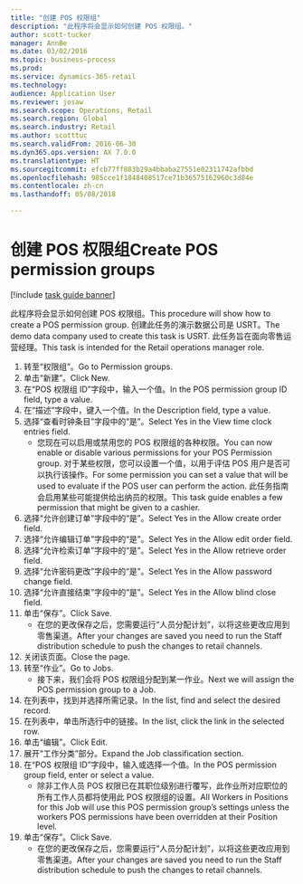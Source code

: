 ```yaml
--- 
title: "创建 POS 权限组"
description: "此程序将会显示如何创建 POS 权限组。"
author: scott-tucker
manager: AnnBe
ms.date: 03/02/2016
ms.topic: business-process
ms.prod: 
ms.service: dynamics-365-retail
ms.technology: 
audience: Application User
ms.reviewer: josaw
ms.search.scope: Operations, Retail
ms.search.region: Global
ms.search.industry: Retail
ms.author: scotttuc
ms.search.validFrom: 2016-06-30
ms.dyn365.ops.version: AX 7.0.0
ms.translationtype: HT
ms.sourcegitcommit: efcb77ff883b29a4bbaba27551e02311742afbbd
ms.openlocfilehash: 985cce1f1848408517ce71b36575162960c3d84e
ms.contentlocale: zh-cn
ms.lasthandoff: 05/08/2018

---
```

# <a name="create-pos-permission-groups"></a><span data-ttu-id="cd854-103">创建 POS 权限组</span><span class="sxs-lookup"><span data-stu-id="cd854-103">Create POS permission groups</span></span>

[!include [task guide banner](../includes/task-guide-banner.md)]

<span data-ttu-id="cd854-104">此程序将会显示如何创建 POS 权限组。</span><span class="sxs-lookup"><span data-stu-id="cd854-104">This procedure will show how to create a POS permission group.</span></span> <span data-ttu-id="cd854-105">创建此任务的演示数据公司是 USRT。</span><span class="sxs-lookup"><span data-stu-id="cd854-105">The demo data company used to create this task is USRT.</span></span> <span data-ttu-id="cd854-106">此任务旨在面向零售运营经理。</span><span class="sxs-lookup"><span data-stu-id="cd854-106">This task is intended for the Retail operations manager role.</span></span>

1. <span data-ttu-id="cd854-107">转至“权限组”。</span><span class="sxs-lookup"><span data-stu-id="cd854-107">Go to Permission groups.</span></span>
2. <span data-ttu-id="cd854-108">单击“新建”。</span><span class="sxs-lookup"><span data-stu-id="cd854-108">Click New.</span></span>
3. <span data-ttu-id="cd854-109">在“POS 权限组 ID”字段中，输入一个值。</span><span class="sxs-lookup"><span data-stu-id="cd854-109">In the POS permission group ID field, type a value.</span></span>
4. <span data-ttu-id="cd854-110">在“描述”字段中，键入一个值。</span><span class="sxs-lookup"><span data-stu-id="cd854-110">In the Description field, type a value.</span></span>
5. <span data-ttu-id="cd854-111">选择“查看时钟条目”字段中的“是”。</span><span class="sxs-lookup"><span data-stu-id="cd854-111">Select Yes in the View time clock entries field.</span></span>
    * <span data-ttu-id="cd854-112">您现在可以启用或禁用您的 POS 权限组的各种权限。</span><span class="sxs-lookup"><span data-stu-id="cd854-112">You can now enable or disable various permissions for your POS Permission group.</span></span> <span data-ttu-id="cd854-113">对于某些权限，您可以设置一个值，以用于评估 POS 用户是否可以执行该操作。</span><span class="sxs-lookup"><span data-stu-id="cd854-113">For some permission you can set a value that will be used to evaluate if the POS user can perform the action.</span></span>  <span data-ttu-id="cd854-114">此任务指南会启用某些可能提供给出纳员的权限。</span><span class="sxs-lookup"><span data-stu-id="cd854-114">This task guide enables a few permission that might be given to a cashier.</span></span>  
6. <span data-ttu-id="cd854-115">选择“允许创建订单”字段中的“是”。</span><span class="sxs-lookup"><span data-stu-id="cd854-115">Select Yes in the Allow create order field.</span></span>
7. <span data-ttu-id="cd854-116">选择“允许编辑订单”字段中的“是”。</span><span class="sxs-lookup"><span data-stu-id="cd854-116">Select Yes in the Allow edit order field.</span></span>
8. <span data-ttu-id="cd854-117">选择“允许检索订单”字段中的“是”。</span><span class="sxs-lookup"><span data-stu-id="cd854-117">Select Yes in the Allow retrieve order field.</span></span>
9. <span data-ttu-id="cd854-118">选择“允许密码更改”字段中的“是”。</span><span class="sxs-lookup"><span data-stu-id="cd854-118">Select Yes in the Allow password change field.</span></span>
10. <span data-ttu-id="cd854-119">选择“允许直接结束”字段中的“是”。</span><span class="sxs-lookup"><span data-stu-id="cd854-119">Select Yes in the Allow blind close field.</span></span>
11. <span data-ttu-id="cd854-120">单击“保存”。</span><span class="sxs-lookup"><span data-stu-id="cd854-120">Click Save.</span></span>
    * <span data-ttu-id="cd854-121">在您的更改保存之后，您需要运行“人员分配计划”，以将这些更改应用到零售渠道。</span><span class="sxs-lookup"><span data-stu-id="cd854-121">After your changes are saved you need to run the Staff distribution schedule to push the changes to retail channels.</span></span>  
12. <span data-ttu-id="cd854-122">关闭该页面。</span><span class="sxs-lookup"><span data-stu-id="cd854-122">Close the page.</span></span>
13. <span data-ttu-id="cd854-123">转至“作业”。</span><span class="sxs-lookup"><span data-stu-id="cd854-123">Go to Jobs.</span></span>
    * <span data-ttu-id="cd854-124">接下来，我们会将 POS 权限组分配到某一作业。</span><span class="sxs-lookup"><span data-stu-id="cd854-124">Next we will assign the POS permission group to a Job.</span></span>  
14. <span data-ttu-id="cd854-125">在列表中，找到并选择所需记录。</span><span class="sxs-lookup"><span data-stu-id="cd854-125">In the list, find and select the desired record.</span></span>
15. <span data-ttu-id="cd854-126">在列表中，单击所选行中的链接。</span><span class="sxs-lookup"><span data-stu-id="cd854-126">In the list, click the link in the selected row.</span></span>
16. <span data-ttu-id="cd854-127">单击“编辑”。</span><span class="sxs-lookup"><span data-stu-id="cd854-127">Click Edit.</span></span>
17. <span data-ttu-id="cd854-128">展开“工作分类”部分。</span><span class="sxs-lookup"><span data-stu-id="cd854-128">Expand the Job classification section.</span></span>
18. <span data-ttu-id="cd854-129">在“POS 权限组 ID”字段中，输入或选择一个值。</span><span class="sxs-lookup"><span data-stu-id="cd854-129">In the POS permission group field, enter or select a value.</span></span>
    * <span data-ttu-id="cd854-130">除非工作人员 POS 权限已在其职位级别进行覆写，此作业所对应职位的所有工作人员都将使用此 POS 权限组的设置。</span><span class="sxs-lookup"><span data-stu-id="cd854-130">All Workers in Positions for this Job will use this POS permission group’s settings unless the workers POS permissions have been overridden at their Position level.</span></span>  
19. <span data-ttu-id="cd854-131">单击“保存”。</span><span class="sxs-lookup"><span data-stu-id="cd854-131">Click Save.</span></span>
    * <span data-ttu-id="cd854-132">在您的更改保存之后，您需要运行“人员分配计划”，以将这些更改应用到零售渠道。</span><span class="sxs-lookup"><span data-stu-id="cd854-132">After your changes are saved you need to run the Staff distribution schedule to push the changes to retail channels.</span></span>  


